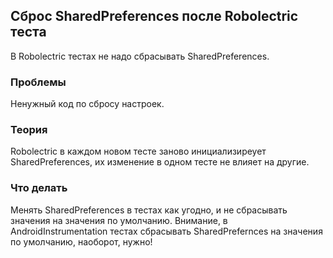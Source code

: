 ## Сброс SharedPreferences после Robolectric теста
В Robolectric тестах не надо сбрасывать SharedPreferences. 

### Проблемы
Ненужный код по сбросу настроек.

### Теория
Robolectric в каждом новом тесте заново инициализиреует SharedPreferences, их изменение в одном тесте не влияет на другие.

### Что делать
Менять SharedPreferences в тестах как угодно, и не сбрасывать значения на значения по умолчанию.
Внимание, в AndroidInstrumentation тестах сбрасывать SharedPrefernces на значения по умолчанию, наоборот, нужно!